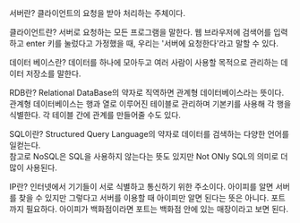 서버란? 
클라이언트의 요청을 받아 처리하는 주체이다. 

클라이언트란?
서버로 요청하는 모든 프로그램을 말한다. 웹 브라우저에 검색어를 입력하고 enter 키를 눌렀다고 가정했을 때, 우리는 '서버에 요청한다'라고 말할 수 있다.

데이터 베이스란?
데이터를 하나에 모아두고 여러 사람이 사용할 목적으로 관리하는 데이터 저장소를 말한다.

RDB란?
Relational DataBase의 약자로 직역하면 관계형 데이터베이스라는 뜻이다. 관계형 데이터베이스는 행과 열로 이루어진 테이블로 관리하며 기본키를 사용해 각 행을 식별한다.
각 테이블 간에 관계를 만들어줄 수도 있다.

SQL이란?
Structured Query Language의 약자로 데이터를 검색하는 다양한 언어를 일컫는다.  
참고로 NoSQL은 SQL을 사용하지 않는다는 뜻도 있지만 Not ONly SQL의 의미로 더 많이 사용된다.

IP란?
인터넷에서 기기들이 서로 식별하고 통신하기 위한 주소이다. 아이피를 알면 서버를 찾을 수 있지만 그렇다고 서버를 이용할 때 아이피만 알면 된다는 뜻은 아니다.
포트까지 필요하다. 아이피가 백화점이라면 포트는 백화점 안에 있는 매장이라고 보면 된다.